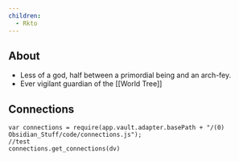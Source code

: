 ```yaml
---
children:
  - Rkto
---
```


## About

- Less of a god, half between a primordial being and an arch-fey.
- Ever vigilant guardian of the [[World Tree]]

## Connections

```dataviewjs
var connections = require(app.vault.adapter.basePath + "/(0) Obsidian_Stuff/code/connections.js");
//test
connections.get_connections(dv)
```